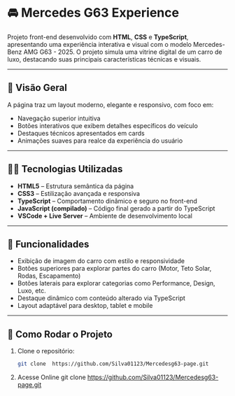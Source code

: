# 🚘 Mercedes G63 Experience

Projeto front-end desenvolvido com **HTML**, **CSS** e **TypeScript**, apresentando uma experiência interativa e visual com o modelo Mercedes-Benz AMG G63 - 2025. O projeto simula uma vitrine digital de um carro de luxo, destacando suas principais características técnicas e visuais.

---

## 📸 Visão Geral

A página traz um layout moderno, elegante e responsivo, com foco em:

- Navegação superior intuitiva
- Botões interativos que exibem detalhes específicos do veículo
- Destaques técnicos apresentados em cards
- Animações suaves para realce da experiência do usuário

---

## 🧑‍💻 Tecnologias Utilizadas

- **HTML5** – Estrutura semântica da página
- **CSS3** – Estilização avançada e responsiva
- **TypeScript** – Comportamento dinâmico e seguro no front-end
- **JavaScript (compilado)** – Código final gerado a partir do TypeScript
- **VSCode + Live Server** – Ambiente de desenvolvimento local

---

## 🧩 Funcionalidades

- Exibição de imagem do carro com estilo e responsividade
- Botões superiores para explorar partes do carro (Motor, Teto Solar, Rodas, Escapamento)
- Botões laterais para explorar categorias como Performance, Design, Luxo, etc.
- Destaque dinâmico com conteúdo alterado via TypeScript
- Layout adaptável para desktop, tablet e mobile

---

## 🔧 Como Rodar o Projeto

1. Clone o repositório:
   ```bash
   git clone  https://github.com/Silva01123/Mercedesg63-page.git

2. Acesse Online
git clone  https://github.com/Silva01123/Mercedesg63-page.git
